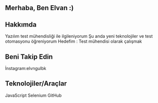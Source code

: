 ## Merhaba, Ben Elvan :)

## Hakkımda
Yazılım test mühendisliği ile ilgileniyorum
Şu anda yeni teknolojiler ve test otomasyonu öğreniyorum
Hedefim : Test mühendisi olarak çalışmak

## Beni Takip Edin
İnstagram:elvngulbk

## Teknolojiler/Araçlar
JavaScript
Selenium
GitHub
